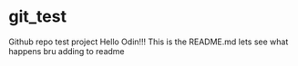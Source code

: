 # git_test
Github repo test project
Hello Odin!!!
This is the README.md
lets see what happens bru
adding to readme
